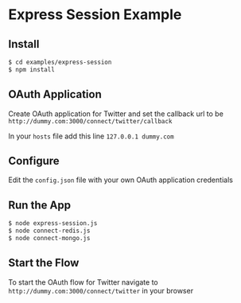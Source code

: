 
# Express Session Example


## Install

```bash
$ cd examples/express-session
$ npm install
```

## OAuth Application

Create OAuth application for Twitter and set the callback url to be `http://dummy.com:3000/connect/twitter/callback`

In your `hosts` file add this line `127.0.0.1 dummy.com`


## Configure

Edit the `config.json` file with your own OAuth application credentials


## Run the App

```bash
$ node express-session.js
$ node connect-redis.js
$ node connect-mongo.js
```

## Start the Flow

To start the OAuth flow for Twitter navigate to `http://dummy.com:3000/connect/twitter` in your browser
